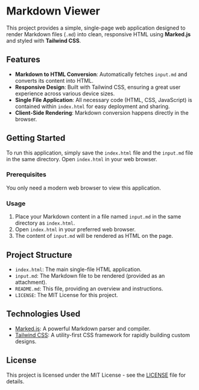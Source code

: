 # Markdown Viewer

This project provides a simple, single-page web application designed to render Markdown files (`.md`) into clean, responsive HTML using **Marked.js** and styled with **Tailwind CSS**.

## Features

*   **Markdown to HTML Conversion**: Automatically fetches `input.md` and converts its content into HTML.
*   **Responsive Design**: Built with Tailwind CSS, ensuring a great user experience across various device sizes.
*   **Single File Application**: All necessary code (HTML, CSS, JavaScript) is contained within `index.html` for easy deployment and sharing.
*   **Client-Side Rendering**: Markdown conversion happens directly in the browser.

## Getting Started

To run this application, simply save the `index.html` file and the `input.md` file in the same directory. Open `index.html` in your web browser.

### Prerequisites

You only need a modern web browser to view this application.

### Usage

1.  Place your Markdown content in a file named `input.md` in the same directory as `index.html`.
2.  Open `index.html` in your preferred web browser.
3.  The content of `input.md` will be rendered as HTML on the page.

## Project Structure

*   `index.html`: The main single-file HTML application.
*   `input.md`: The Markdown file to be rendered (provided as an attachment).
*   `README.md`: This file, providing an overview and instructions.
*   `LICENSE`: The MIT License for this project.

## Technologies Used

*   [Marked.js](https://marked.js.org/): A powerful Markdown parser and compiler.
*   [Tailwind CSS](https://tailwindcss.com/): A utility-first CSS framework for rapidly building custom designs.

## License

This project is licensed under the MIT License - see the [LICENSE](LICENSE) file for details.